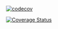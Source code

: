 [![codecov](https://codecov.io/gh/AleKolar/NEW_17.10.2024/branch/master/graph/badge.svg)](https://codecov.io/gh/AleKolar/NEW_17.10.2024)

[![Coverage Status](https://coveralls.io/repos/github/AleKolar/NEW_17.10.2024/badge.svg?branch=main)](https://coveralls.io/github/AleKolar/NEW_17.10.2024?branch=main)
